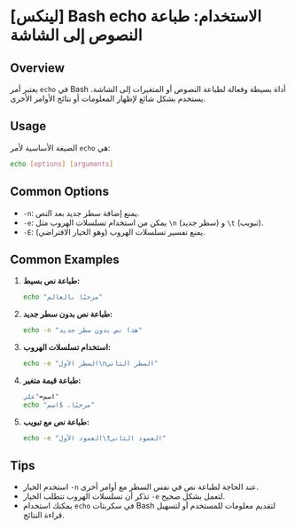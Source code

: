 # [لينكس] Bash echo الاستخدام: طباعة النصوص إلى الشاشة

## Overview
يعتبر أمر `echo` في Bash أداة بسيطة وفعالة لطباعة النصوص أو المتغيرات إلى الشاشة. يستخدم بشكل شائع لإظهار المعلومات أو نتائج الأوامر الأخرى.

## Usage
الصيغة الأساسية لأمر `echo` هي:

```bash
echo [options] [arguments]
```

## Common Options
- `-n`: يمنع إضافة سطر جديد بعد النص.
- `-e`: يمكن من استخدام تسلسلات الهروب مثل `\n` (سطر جديد) و `\t` (تبويب).
- `-E`: يمنع تفسير تسلسلات الهروب (وهو الخيار الافتراضي).

## Common Examples
1. **طباعة نص بسيط:**
   ```bash
   echo "مرحبًا بالعالم"
   ```

2. **طباعة نص بدون سطر جديد:**
   ```bash
   echo -n "هذا نص بدون سطر جديد"
   ```

3. **استخدام تسلسلات الهروب:**
   ```bash
   echo -e "السطر الأول\nالسطر الثاني"
   ```

4. **طباعة قيمة متغير:**
   ```bash
   اسم="علي"
   echo "مرحبًا، $اسم"
   ```

5. **طباعة نص مع تبويب:**
   ```bash
   echo -e "العمود الأول\tالعمود الثاني"
   ```

## Tips
- استخدم الخيار `-n` عند الحاجة لطباعة نص في نفس السطر مع أوامر أخرى.
- تذكر أن تسلسلات الهروب تتطلب الخيار `-e` لتعمل بشكل صحيح.
- يمكنك استخدام `echo` في سكربتات Bash لتقديم معلومات للمستخدم أو لتسهيل قراءة النتائج.